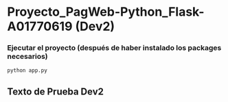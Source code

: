# Proyecto_PagWeb-Python_Flask-A01770619 (Dev2)


### Ejecutar el proyecto (después de haber instalado los packages necesarios)

```
python app.py
```

## Texto de Prueba Dev2

